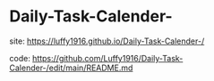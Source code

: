 # Daily-Task-Calender-

site: https://luffy1916.github.io/Daily-Task-Calender-/

code: https://github.com/Luffy1916/Daily-Task-Calender-/edit/main/README.md
